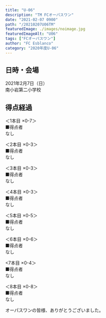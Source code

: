 ```yaml
---
title: "U-06"
description: "TM FCオーパスワン"
date: "2021-02-07 0900"
path: "/20210207U06TM"
featuredImage: ./images/noimage.jpg
featuredImageAlt: "U06"
tags: ["FCオーパスワン"]
author: "FC Esblanco"
category: "2020年度U-06"
---
```


## 日時・会場

2021年2月7日（日）<br>
南小岩第二小学校

## 得点経過

＜1本目 ×0-7＞<br>
■得点者<br>
なし

＜2本目 ×0-3＞<br>
■得点者<br>
なし

＜3本目 ×0-3＞<br>
■得点者<br>
なし

＜4本目 ×0-3＞<br>
■得点者<br>
なし

＜5本目 ×0-5＞<br>
■得点者<br>
なし

＜6本目 ×0-6＞<br>
■得点者<br>
なし

<7本目 ×0-4＞<br>
■得点者<br>
なし

＜8本目 ×0-8＞<br>
■得点者<br>
なし


オーパスワンの皆様、ありがとうございました。
